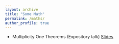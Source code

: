```yaml
---
layout: archive
title: "Some Math"
permalink: /maths/
author_profile: true
---
```


* Multiplicity One Theorems (Expository talk) [Slides](Multiplicity_one_theorems.pdf).
